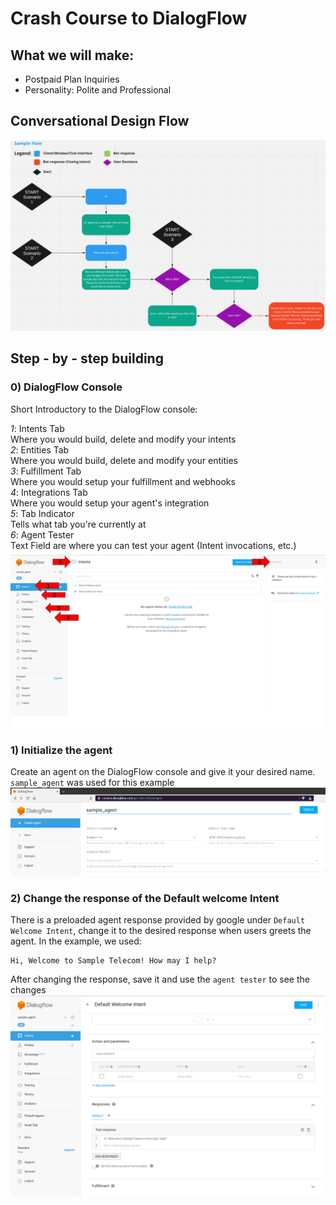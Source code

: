 # Crash Course to DialogFlow
## What we will make:
* Postpaid Plan Inquiries
* Personality: Polite and Professional

## Conversational Design Flow
![alt text](images/image.png)

## Step - by - step building
### 0) DialogFlow Console
Short Introductory to the DialogFlow console:<br />

*1*: Intents Tab<br />
  Where you would build, delete and modify your intents<br />
*2*: Entities Tab<br />
  Where you would build, delete and modify your entities<br />
*3*: Fulfillment Tab<br />
  Where you would setup your fulfillment and webhooks<br />
*4*: Integrations Tab<br />
  Where you would setup your agent's integration<br />
*5*: Tab Indicator<br />
  Tells what tab you're currently at<br />
*6*: Agent Tester<br />
  Text Field are where you can test your agent (Intent invocations, etc.)
![alt text](images/df0.png)

### 1) Initialize the agent
Create an agent on the DialogFlow console and give it your desired name. `sample_agent` was used for this example
![alt text](images/df1.png)

### 2) Change the response of the Default welcome Intent
There is a preloaded agent response provided by google under `Default Welcome Intent`, change it to the desired response when users greets the agent. In the example, we used:
```
Hi, Welcome to Sample Telecom! How may I help?
```
After changing the response, save it and use the `agent tester` to see the changes
![alt text](images/df2_1.png)

